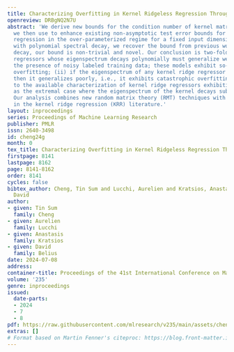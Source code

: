 ```yaml
---
title: Characterizing Overfitting in Kernel Ridgeless Regression Through the Eigenspectrum
openreview: DRBgNQ2N7U
abstract: 'We derive new bounds for the condition number of kernel matrices, which
  we then use to enhance existing non-asymptotic test error bounds for kernel ridgeless
  regression in the over-parameterized regime for a fixed input dimension. For kernels
  with polynomial spectral decay, we recover the bound from previous work; for exponential
  decay, our bound is non-trivial and novel. Our conclusion is two-fold: (i) kernel
  regressors whose eigenspectrum decays polynomially must generalize well, even in
  the presence of noisy labeled training data; these models exhibit so-called tempered
  overfitting; (ii) if the eigenspectrum of any kernel ridge regressor decays exponentially,
  then it generalizes poorly, i.e., it exhibits catastrophic overfitting. This adds
  to the available characterization of kernel ridge regressors exhibiting benign overfitting
  as the extremal case where the eigenspectrum of the kernel decays sub-polynomially.
  Our analysis combines new random matrix theory (RMT) techniques with recent tools
  in the kernel ridge regression (KRR) literature.'
layout: inproceedings
series: Proceedings of Machine Learning Research
publisher: PMLR
issn: 2640-3498
id: cheng24g
month: 0
tex_title: Characterizing Overfitting in Kernel Ridgeless Regression Through the Eigenspectrum
firstpage: 8141
lastpage: 8162
page: 8141-8162
order: 8141
cycles: false
bibtex_author: Cheng, Tin Sum and Lucchi, Aurelien and Kratsios, Anastasis and Belius,
  David
author:
- given: Tin Sum
  family: Cheng
- given: Aurelien
  family: Lucchi
- given: Anastasis
  family: Kratsios
- given: David
  family: Belius
date: 2024-07-08
address:
container-title: Proceedings of the 41st International Conference on Machine Learning
volume: '235'
genre: inproceedings
issued:
  date-parts:
  - 2024
  - 7
  - 8
pdf: https://raw.githubusercontent.com/mlresearch/v235/main/assets/cheng24g/cheng24g.pdf
extras: []
# Format based on Martin Fenner's citeproc: https://blog.front-matter.io/posts/citeproc-yaml-for-bibliographies/
---
```

